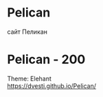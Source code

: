 # Pelican
сайт Пеликан

Pelican - 200
==============
Theme: Elehant  
https://dvesti.github.io/Pelican/
